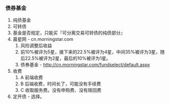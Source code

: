 ### 债券基金

1. 纯债基金
2. 可转债
3. 基金是否规定，只能买『可分离交易可转债的纯债部分』
4. 晨星网 - cn.morningstar.com
   1. 风险调整后收益
   2. 前10%被评为5星，接下来的22.5%被评为4星，中间35%被评为3星，随后22.5%被评为2星，最后的10%被评为1星。
   3. 债券基金 - http://cn.morningstar.com/fundselect/default.aspx
5. 收费
   1. A 前端收费
   2. B 后端收费，时间长了，可能没有手续费
   3. C 收取服务费。没有申购费、没有赎回费
6. 定开债 - 选择。

